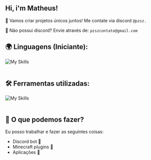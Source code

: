 ## Hi, i'm Matheus!

💫 Vamos criar projetos únicos juntos! Me contate via discord `@pzsz.`

💌 Não possui discord? Envie através de: `pzszcontato@gmail.com`

## 🌍 Linguagens (Iniciante):
![My Skills](https://skillicons.dev/icons?i=java,js,html)<br><br>

## 🛠️ Ferramentas utilizadas:
![My Skills](https://skillicons.dev/icons?i=vscode,eclipse,nodejs,discord,idea,github,css)<br><br>

## 💫 O que podemos fazer?
Eu posso trabalhar e fazer as seguintes coisas:
- Discord bot 🤖
- Minecraft plugins 🧱
- Aplicações 📱
